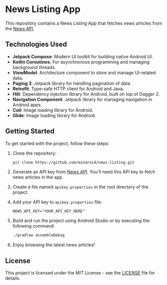 # News Listing App

This repository contains a News Listing App that fetches news articles from the [News API](https://newsapi.org/docs/endpoints/everything).

## Technologies Used
- **Jetpack Compose**: Modern UI toolkit for building native Android UI.
- **Kotlin Coroutines**: For asynchronous programming and managing background threads.
- **ViewModel**: Architecture component to store and manage UI-related data.
- **Paging 3**: Jetpack library for handling pagination of data.
- **Retrofit**: Type-safe HTTP client for Android and Java.
- **Hilt**: Dependency injection library for Android, built on top of Dagger 2.
- **Navigation Component**: Jetpack library for managing navigation in Android apps.
- **Coil**: Image loading library for Android.
- **Glide**: Image loading library for Android.

## Getting Started

To get started with the project, follow these steps:

1. Clone the repository:

    ```bash
    git clone https://github.com/minaroid/news-listing.git
    ```

2. Generate an API key from [News API](https://newsapi.org/docs/endpoints/everything). You'll need this API key to fetch news articles in the app.

3. Create a file named `apikey.properties` in the root directory of the project.

4. Add your API key to `apikey.properties` file:

    ```properties
    NEWS_API_KEY="YOUR_API_KEY_HERE"
    ```

5. Build and run the project using Android Studio or by executing the following command:

    ```bash
    ./gradlew assembleDebug
    ```

6. Enjoy browsing the latest news articles!

## License

This project is licensed under the MIT License - see the [LICENSE](LICENSE) file for details.
